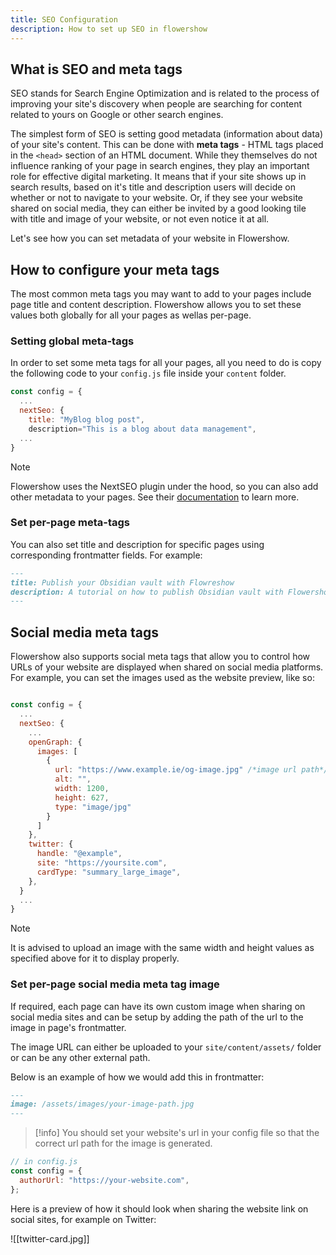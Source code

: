 ```yaml
---
title: SEO Configuration
description: How to set up SEO in flowershow
---
```


## What is SEO and meta tags

SEO stands for Search Engine Optimization and is related to the process of improving your site's discovery when people are searching for content related to yours on Google or other search engines.

The simplest form of SEO is setting good metadata (information about data) of your site's content. This can be done with **meta tags** - HTML tags placed in the `<head>` section of an HTML document. While they themselves do not influence ranking of your page in search engines, they play an important role for effective digital marketing. It means that if your site shows up in search results, based on it's title and description users will decide on whether or not to navigate to your website. Or, if they see your website shared on social media, they can either be invited by a good looking tile with title and image of your website, or not even notice it at all.

Let's see how you can set metadata of your website in Flowershow.

## How to configure your meta tags

The most common meta tags you may want to add to your pages include page title and content description. Flowershow allows you to set these values both globally for all your pages as wellas per-page.

### Setting global meta-tags

In order to set some meta tags for all your pages, all you need to do is copy the following code to your `config.js` file inside your `content` folder.

```js
const config = {
  ...
  nextSeo: {
    title: "MyBlog blog post",
    description="This is a blog about data management",
  ...
}
```

> [!note]
> Flowershow uses the NextSEO plugin under the hood, so you can also add other metadata to your pages. See their [documentation](https://github.com/garmeeh/next-seo) to learn more.

### Set per-page meta-tags

You can also set title and description for specific pages using corresponding frontmatter fields. For example:

```md
---
title: Publish your Obsidian vault with Flowreshow
description: A tutorial on how to publish Obsidian vault with Flowershow
---
```

## Social media meta tags

Flowershow also supports social meta tags that allow you to control how URLs of your website are displayed when shared on social media platforms. For example, you can set the images used as the website preview, like so:

```js

const config = {
  ...
  nextSeo: {
    ...
    openGraph: {
      images: [
        {
          url: "https://www.example.ie/og-image.jpg" /*image url path*/,
          alt: "",
          width: 1200,
          height: 627,
          type: "image/jpg"
        }
      ]
    },
    twitter: {
      handle: "@example",
      site: "https://yoursite.com",
      cardType: "summary_large_image",
    },
  }
  ...
}
```

> [!note]
> It is advised to upload an image with the same width and height values as specified above for it to display properly.


### Set per-page social media meta tag image

If required, each page can have its own custom image when sharing on social media sites and can be setup by adding the path of the url to the image in page's frontmatter.

The image URL can either be uploaded to your `site/content/assets/` folder or can be any other external path.

Below is an example of how we would add this in frontmatter:

```markdown
---
image: /assets/images/your-image-path.jpg
---
```

> [!info]
> You should set your website's url in your config file so that the correct url path for the image is generated.

```js
// in config.js
const config = {
  authorUrl: "https://your-website.com",
};
```

Here is a preview of how it should look when sharing the website link on social sites, for example on Twitter:

![[twitter-card.jpg]]
